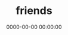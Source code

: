 ---
title: friends
date: 0000-00-00 00:00:00
type: "friends"
layout: "404"
description: "欸嘿嘿嘿，您的页面已逃跑，您可以选择继续在这里浪费时间，或者回到首页"
---
